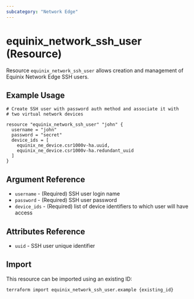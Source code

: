 ```yaml
---
subcategory: "Network Edge"
---
```


# equinix_network_ssh_user (Resource)

Resource `equinix_network_ssh_user` allows creation and management of Equinix Network
Edge SSH users.

## Example Usage

```hcl
# Create SSH user with password auth method and associate it with
# two virtual network devices

resource "equinix_network_ssh_user" "john" {
  username = "john"
  password = "secret"
  device_ids = [
    equinix_ne_device.csr1000v-ha.uuid,
    equinix_ne_device.csr1000v-ha.redundant_uuid
  ]
}
```

## Argument Reference

* `username` - (Required) SSH user login name
* `password` - (Required) SSH user password
* `device_ids` - (Required) list of device identifiers to which user will have access

## Attributes Reference

* `uuid` - SSH user unique identifier

## Import

This resource can be imported using an existing ID:

```sh
terraform import equinix_network_ssh_user.example {existing_id}
```
